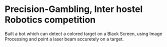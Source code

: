 # Precision-Gambling, Inter hostel Robotics competition
   
   Built a bot which can detect a colored target on a Black Screen, using Image Processing and 
   point a laser beam accuretely on a target.
